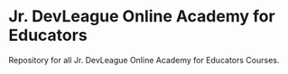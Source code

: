 # Jr. DevLeague Online Academy for Educators

Repository for all Jr. DevLeague Online Academy for Educators Courses.

